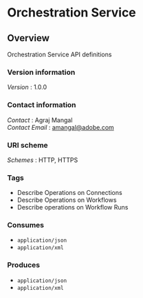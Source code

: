 # Orchestration Service


<a name="overview"></a>
## Overview
Orchestration Service API definitions


### Version information
*Version* : 1.0.0


### Contact information
*Contact* : Agraj Mangal  
*Contact Email* : amangal@adobe.com


### URI scheme
*Schemes* : HTTP, HTTPS


### Tags

* Describe Operations on Connections
* Describe Operations on Workflows
* Describe operations on Workflow Runs


### Consumes

* `application/json`
* `application/xml`


### Produces

* `application/json`
* `application/xml`



